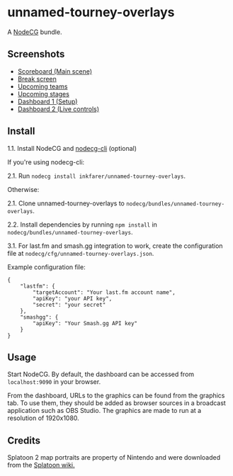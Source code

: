 # unnamed-tourney-overlays

A [NodeCG](http://github.com/nodecg/nodecg) bundle.

## Screenshots

* [Scoreboard (Main scene)](https://i.imgur.com/LBs1cyS.png)
* [Break screen](https://i.imgur.com/N2joHF9.png)
* [Upcoming teams](https://i.imgur.com/Q7laPh2.png)
* [Upcoming stages](https://i.imgur.com/hadGiZY.jpg)
* [Dashboard 1 (Setup)](https://i.imgur.com/BYyIjFK.png)
* [Dashboard 2 (Live controls)](https://i.imgur.com/Vbsh79Z.png)

## Install

1.1. Install NodeCG and [nodecg-cli](https://github.com/nodecg/nodecg-cli) (optional)

If you're using nodecg-cli:

2.1. Run `nodecg install inkfarer/unnamed-tourney-overlays`.

Otherwise:

2.1. Clone unnamed-tourney-overlays to `nodecg/bundles/unnamed-tourney-overlays`.

2.2. Install dependencies by running `npm install` in `nodecg/bundles/unnamed-tourney-overlays`.

3.1. For last.fm and smash.gg integration to work, create the configuration file at `nodecg/cfg/unnamed-tourney-overlays.json`.

Example configuration file:
```
{
	"lastfm": {
		"targetAccount": "Your last.fm account name",
		"apiKey": "your API key",
		"secret": "your secret"
	},
	"smashgg": {
		"apiKey": "Your Smash.gg API key"
	}
}
```

## Usage

Start NodeCG. By default, the dashboard can be accessed from `localhost:9090` in your browser.

From the dashboard, URLs to the graphics can be found from the graphics tab. To use them, they should be added as browser sources in a broadcast application such as OBS Studio. The graphics are made to run at a resolution of 1920x1080.

## Credits

Splatoon 2 map portraits are property of Nintendo and were downloaded from the [Splatoon wiki.](https://splatoonwiki.org/)